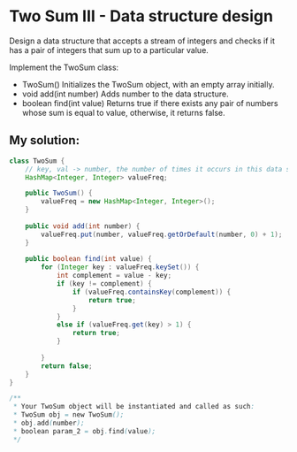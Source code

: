 # Two Sum III - Data structure design

Design a data structure that accepts a stream of integers and checks if it has a pair of integers that sum up to a particular value.

Implement the TwoSum class:

* TwoSum() Initializes the TwoSum object, with an empty array initially.
* void add(int number) Adds number to the data structure.
* boolean find(int value) Returns true if there exists any pair of numbers whose sum is equal to value, otherwise, it returns false.

## My solution:

```Java
class TwoSum {
    // key, val -> number, the number of times it occurs in this data stream
    HashMap<Integer, Integer> valueFreq;

    public TwoSum() {
        valueFreq = new HashMap<Integer, Integer>();
    }
    
    public void add(int number) {
        valueFreq.put(number, valueFreq.getOrDefault(number, 0) + 1);
    }
    
    public boolean find(int value) {
        for (Integer key : valueFreq.keySet()) {
            int complement = value - key;
            if (key != complement) {
                if (valueFreq.containsKey(complement)) {
                    return true;
                }
            }
            else if (valueFreq.get(key) > 1) {
                return true;
            }
            
        }
        return false;
    }
}

/**
 * Your TwoSum object will be instantiated and called as such:
 * TwoSum obj = new TwoSum();
 * obj.add(number);
 * boolean param_2 = obj.find(value);
 */
```
